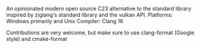 An opinionated modern open source C23 alternative to the standard library
inspired by ziglang's standard library and the vulkan API.
Platforms: Windows primarily and Unix
Compiler: Clang 16

Contributions are very welcome, but make sure to use clang-format (Google style) and cmake-format
